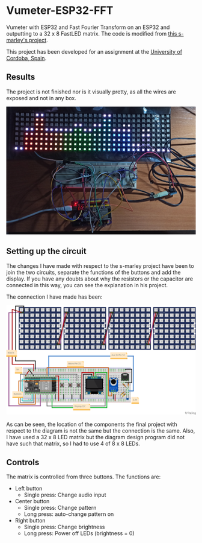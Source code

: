 # Vumeter-ESP32-FFT
Vumeter with ESP32 and Fast Fourier Transform on an ESP32 and outputting to a 32 x 8 FastLED matrix. The code is modified from [this s-marley's project](https://github.com/s-marley/ESP32_FFT_VU).

This project has been developed for an assignment at the [University of Cordoba, Spain](https://www.uco.es/).

## Results
The project is not finished nor is it visually pretty, as all the wires are exposed and not in any box.

![Photo of the project](images/project.jpg)

## Setting up the circuit
The changes I have made with respect to the s-marley project have been to join the two circuits, separate the functions of the buttons and add the display.
If you have any doubts about why the resistors or the capacitor are connected in this way, you can see the explanation in his project.

The connection I have made has been:

![Diagram of the project](images/diagram.png)

As can be seen, the location of the components the final project with respect to the diagram is not the same but the connection is the same. Also, I have used a 32 x 8 LED matrix but the diagram design program did not have such that matrix, so I had to use 4 of 8 x 8 LEDs.

## Controls
The matrix is controlled from three buttons. The functions are:
* Left button
    - Single press: Change audio input
* Center button
    - Single press: Change pattern
    - Long press: auto-change pattern on
* Right button
    - Single press: Change brightness
    - Long press: Power off LEDs (brightness = 0)
